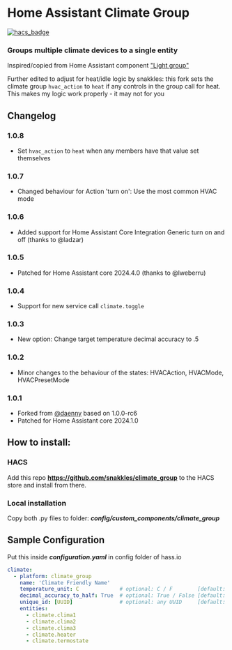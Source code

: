# Home Assistant Climate Group

[![hacs_badge](https://img.shields.io/badge/HACS-Custom-orange.svg)](https://github.com/custom-components/hacs)

### Groups multiple climate devices to a single entity

Inspired/copied from Home Assistant component ["Light group"](https://github.com/home-assistant/home-assistant/blob/dev/homeassistant/components/group/light.py)

Further edited to adjust for heat/idle logic by snakkles: this fork sets the climate group `hvac_action` to `heat` if any controls in the group call for heat. This makes my logic work properly - it may not for you

## Changelog

### 1.0.8
- Set `hvac_action` to `heat` when any members have that value set themselves

### 1.0.7
- Changed behaviour for Action 'turn on': Use the most common HVAC mode

### 1.0.6
- Added support for Home Assistant Core Integration Generic turn on and off (thanks to @ladzar)

### 1.0.5
- Patched for Home Assistant core 2024.4.0 (thanks to @lweberru)

### 1.0.4
- Support for new service call `climate.toggle`

### 1.0.3
- New option: Change target temperature decimal accuracy to .5

### 1.0.2
- Minor changes to the behaviour of the states: HVACAction, HVACMode, HVACPresetMode

### 1.0.1
- Forked from [@daenny]((https://github.com/bjrnptrsn/climate_group)) based on 1.0.0-rc6
- Patched for Home Assistant core 2024.1.0



## How to install:

### HACS
Add this repo **https://github.com/snakkles/climate_group** to the HACS store and install from there.

### Local installation
Copy both .py files to folder: ***config/custom_components/climate_group***

## Sample Configuration

Put this inside ***configuration.yaml*** in config folder of hass.io

```yaml
climate:
  - platform: climate_group
    name: 'Climate Friendly Name'
    temperature_unit: C             # optional: C / F        [default: C]
    decimal_accuracy_to_half: True  # optional: True / False [default: False]
    unique_id: [UUID]               # optional: any UUID     [default: None]
    entities:
      - climate.clima1
      - climate.clima2
      - climate.clima3
      - climate.heater
      - climate.termostate
```